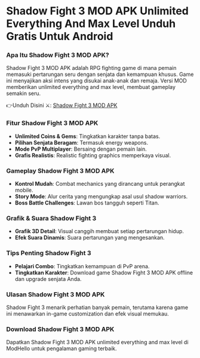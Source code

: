 # Shadow Fight 3 MOD APK Unlimited Everything And Max Level Unduh Gratis Untuk Android 

### Apa Itu Shadow Fight 3 MOD APK?

Shadow Fight 3 MOD APK adalah RPG fighting game di mana pemain memasuki pertarungan seru dengan senjata dan kemampuan khusus. Game ini menyajikan aksi intens yang disukai anak-anak dan remaja. Versi MOD memberikan unlimited everything and max level, membuat gameplay semakin seru.


👉Unduh Disini ⚔️: [Shadow Fight 3 MOD APK](https://modhello.com/shadow-fight-3/)

### Fitur Shadow Fight 3 MOD APK

- **Unlimited Coins & Gems**: Tingkatkan karakter tanpa batas.
- **Pilihan Senjata Beragam**: Termasuk energy weapons.
- **Mode PvP Multiplayer**: Bersaing dengan pemain lain.
- **Grafis Realistis**: Realistic fighting graphics memperkaya visual.

### Gameplay Shadow Fight 3 MOD APK

- **Kontrol Mudah**: Combat mechanics yang dirancang untuk perangkat mobile.
- **Story Mode**: Alur cerita yang mengungkap asal usul shadow warriors.
- **Boss Battle Challenges**: Lawan bos tangguh seperti Titan.

### Grafik & Suara Shadow Fight 3

- **Grafik 3D Detail**: Visual canggih membuat setiap pertarungan hidup.
- **Efek Suara Dinamis**: Suara pertarungan yang mengesankan.

### Tips Penting Shadow Fight 3

- **Pelajari Combo**: Tingkatkan kemampuan di PvP arena.
- **Tingkatkan Karakter**: Download game Shadow Fight 3 MOD APK offline dan upgrade senjata Anda.

### Ulasan Shadow Fight 3 MOD APK

Shadow Fight 3 menarik perhatian banyak pemain, terutama karena game ini menawarkan in-game customization dan efek visual memukau.

### Download Shadow Fight 3 MOD APK

Dapatkan Shadow Fight 3 MOD APK unlimited everything and max level di ModHello untuk pengalaman gaming terbaik.
